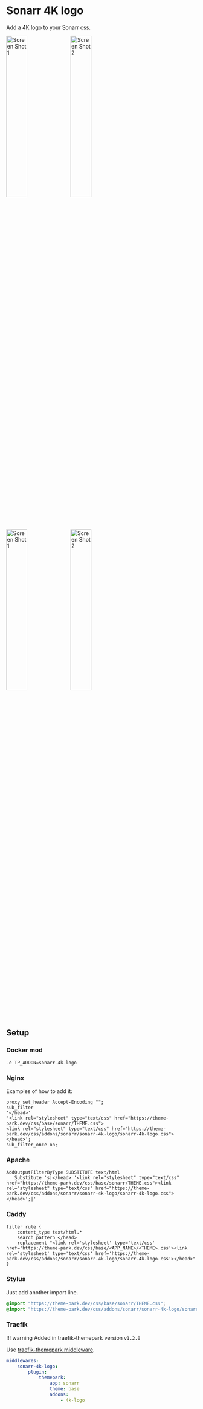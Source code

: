 # Sonarr 4K logo

Add a 4K logo to your Sonarr css.

<p>
<a href="desktop.png" rel="noopener"><img src="desktop.png" alt="Screen Shot 1" width="33%" /></a>
<a href="v3-desktop.png" rel="noopener"><img src="v3-desktop.png" alt="Screen Shot 2" width="33%" /></a>
</p>
<p>
<a href="mobile.png" rel="noopener"><img src="mobile.png" alt="Screen Shot 1" width="33%" /></a>
<a href="v3-mobile.png" rel="noopener"><img src="v3-mobile.png" alt="Screen Shot 2" width="33%" /></a>
</p>

## Setup

### Docker mod

`-e TP_ADDON=sonarr-4k-logo`

### Nginx

Examples of how to add it:

```nginx
proxy_set_header Accept-Encoding "";
sub_filter
'</head>'
'<link rel="stylesheet" type="text/css" href="https://theme-park.dev/css/base/sonarr/THEME.css">
<link rel="stylesheet" type="text/css" href="https://theme-park.dev/css/addons/sonarr/sonarr-4k-logo/sonarr-4k-logo.css">
</head>';
sub_filter_once on;
```

### Apache

```nginx
AddOutputFilterByType SUBSTITUTE text/html
   Substitute 's|</head> '<link rel="stylesheet" type="text/css" href="https://theme-park.dev/css/base/sonarr/THEME.css"><link rel="stylesheet" type="text/css" href="https://theme-park.dev/css/addons/sonarr/sonarr-4k-logo/sonarr-4k-logo.css">
</head>';|'
```

### Caddy

```nginx
filter rule {
    content_type text/html.*
    search_pattern </head>
    replacement "<link rel='stylesheet' type='text/css' href='https://theme-park.dev/css/base/<APP_NAME>/<THEME>.css'><link rel='stylesheet' type='text/css' href='https://theme-park.dev/css/addons/sonarr/sonarr-4k-logo/sonarr-4k-logo.css'></head>"
}
```

### Stylus

Just add another import line.

```css
@import "https://theme-park.dev/css/base/sonarr/THEME.css";
@import "https://theme-park.dev/css/addons/sonarr/sonarr-4k-logo/sonarr-4k-logo.css";
```

### Traefik

>
!!! warning
    Added in traefik-themepark version `v1.2.0`

Use <a href="/setup/#traefik" rel="noopener">traefik-themepark middleware</a>. 

```yaml
middlewares:
    sonarr-4k-logo:
        plugin:
            themepark:
                app: sonarr
                theme: base
                addons:
                    - 4k-logo
```
